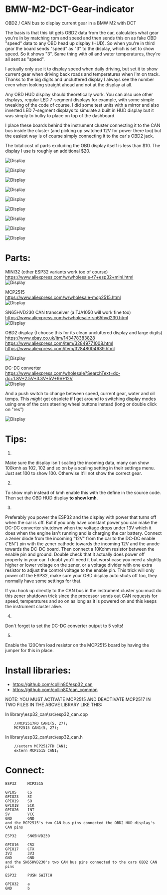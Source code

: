 # BMW-M2-DCT-Gear-indicator
OBD2 / CAN bus to display current gear in a BMW M2 with DCT  
  
The basis is that this kit gets OBD2 data from the car, calculates what gear you're in by matching rpm and speed and then sends this on as fake OBD "speed" data to any OBD head up display (HUD). So when you're in third gear the board sends "speed" as "3" to the display, which is set to show speed. So it shows "3". Same thing with oil and water temperatures, they're all sent as "speed".  
  
I actually only use it to display speed when daily driving, but set it to show current gear when driving back roads and temperatures when I'm on track. Thanks to the big digits and uncluttered display I always see the number even when looking straight ahead and not at the display at all. 
  
Any OBD HUD display should theoretically work. You can also use other displays, regular LED 7-segment displays for example, with some simple tweaking of the code of course. I did some test units with a mirror and also inverted LED 7-segment displays to simulate a built in HUD display but it was simply to bulky to place on top of the dashboard.  
  
I place these boards behind the instrument cluster connecting it to the CAN bus inside the cluster (and picking up switched 12V for power there too) but the easiest way is of course simply connecting it to the car's OBD2 jack.  
  
The total cost of parts excluding the OBD display itself is less than $10. The display I use is roughly an additional $20.
    
![Display](images/night.jpg)  
  
![Display](images/day.jpg)  
  
![Display](images/a.jpg)  
  
![Display](images/b.jpg)  
  
![Display](images/c.jpg)  
  
![Display](images/d.jpg)  
  
![Display](images/e.jpg)  
  
![Display](images/f.jpg)  
  
![Display](images/g.jpg)  
  

# Parts:  
  
MINI32 (other ESP32 variants work too of course)  
https://www.aliexpress.com/w/wholesale-t7+esp32+mini.html  
![Display](images/mini32.png)

MCP2515  
https://www.aliexpress.com/w/wholesale-mcp2515.html  
![Display](images/mcp2515.jpg)
  
SN65HVD230 CAN transceiver (a TJA1050 will work fine too)  
https://www.aliexpress.com/w/wholesale-sn65hvd230.html  
![Display](images/CAN0.png)
  
OBD2 display (I choose this for its clean uncluttered display and large digits)  
https://www.ebay.co.uk/itm/143478383828  
https://www.aliexpress.com/item/32849771008.html  
https://www.aliexpress.com/item/32848004639.html  

![Display](images/obdhud.jpg)
  
DC-DC converter  
https://www.aliexpress.com/wholesale?SearchText=dc-dc+1.8V+2.5V+3.3V+5V+9V+12V   
![Display](images/dc-dc.png)  
  
And a push switch to change between speed, current gear, water and oil temps. This _might_ get obsolete if I get around to switching display modes using one of the cars steering wheel buttons instead (long or double click on "res")  
  
![Display](images/b.jpg) 
  
   
# Tips:  
  
1.
Make sure the display isn't scaling the incoming data, many can show 100kmh as 102, 102 and so on by a scaling setting in their settings menu. Just set 100 to show 100. Otherwise it'll not show the correct gear.

2.  
To show mph instead of kmh enable this with the define in the source code. Then set the OBD HUD display __to show kmh__. 
  
3.
Preferably you power the ESP32 and the display with power that turns off when the car is off. But if you only have constant power you can make the DC-DC converter shutdown when the voltage drops under 13V which it does when the engine isn't running and is charging the car battery. Connect a zener diode from the incoming "12V" from the car to the DC-DC enable ("EN") pin with the zener cathode towards the incoming 12V and the anode towards the DC-DC board. Then connect a 10Kohm resistor between the enable pin and ground. Double check that it actually does power off properly in your car. I doubt you'll need it but worst case you need a slightly higher or lower voltage on the zener, or a voltage divider with one extra resistor to adjust the control voltage to the enable pin. This trick will only power off the ESP32, make sure your OBD display auto shuts off too, they normally have some settings for that.  
  
If you hook up directly to the CAN bus in the instrument cluster you must do this zener shutdown trick since the processor sends out CAN requests for speed, temperatures and so on as long as it is powered on and this keeps the instrument cluster alive.    

4.
Don't forget to set the DC-DC converter output to 5 volts!  
  
5.  
Enable the 120Ohm load resistor on the MCP2515 board by having the jumper for this in place.  
    
  
# Install libraries:

- https://github.com/collin80/esp32_can
- https://github.com/collin80/can_common
       
NOTE: YOU MUST ACTIVATE MCP2515 AND DEACTIVATE MCP2517 IN TWO FILES IN THE ABOVE LIBRARY LIKE THIS:  
  
In library\esp32_can\src\esp32_can.cpp  
``` 
    //MCP2517FD CAN1(5, 27);   
    MCP2515 CAN1(5, 27);  
``` 
      
In library\esp32_can\src\esp32_can.h  
``` 
    //extern MCP2517FD CAN1;  
    extern MCP2515 CAN1;  
``` 

# Connect:

``` 
ESP32     MCP2515  
  
GPIO5     CS  
GPIO23    SI  
GPIO19    SO  
GPIO18    SCK  
GPIO26    INT  
5V        VCC  
GND       GND  
and the MCP2515's two CAN bus pins connected the OBD2 HUD display's CAN pins 	
```  

```  
ESP32     SN65HVD230
  
GPIO16    CRX  
GPIO17    CTX  
3V3       3V3  
GND       GND  
and the SN65HVD230's two CAN bus pins connected to the cars OBD2 CAN pins  
```  
  
```  
ESP32     PUSH SWITCH
  
GPIO32    a  
GND       b  
```  

